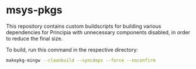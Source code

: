# msys-pkgs
This repository contains custom buildscripts for building various dependencies for Principia with unnecessary components disabled, in order to reduce the final size.

To build, run this command in the respective directory:

```bash
makepkg-mingw --cleanbuild --syncdeps --force --noconfirm
```
